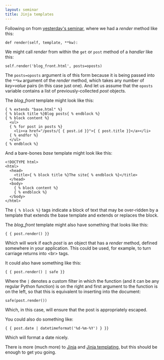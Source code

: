 ```yaml
---
layout: seminar
title: Jinja templates
---
```


Following on from [yesterday's seminar](http://foundersandcoders.org/2014/05/01/jinja.html), where we had a *render* method like this:

    def render(self, template, **kw):

We might call *render* from within the `get` or `post` method of a *handler* like this: 

    self.render('blog_front.html', posts=oposts)

The `posts=oposts` argument is of this form because it is being passed into the `**kw` argument of the *render* method, which takes any number of *key=value* pairs (in this case just one). And let us assume that the `oposts` variable contains a list of previously-collected *post* objects.

The *blog_front* template might look like this:

    { % extends "base.html" %}
    { % block title %}Blog posts{ % endblock %}
    { % block content %}
      <ul>
      { % for post in posts %}
        <li><a href="/posts/{ { post.id }}">{ { post.title }}</a></li>
      { % endfor %}
      </ul>
    { % endblock %}

And a bare-bones *base* template might look like this:

    <!DOCTYPE html>
    <html>
      <head>
        <title>{ % block title %}The site{ % endblock %}</title>
      </head>
      <body>
        { % block content %}
        { % endblock %}
      </body>
    </html>

The `{ % block %}` tags indicate a block of text that may be over-ridden by a template that extends the base template and extends or replaces the block.

The *blog_front* template might also have something that looks like this:

    { { post.render() }} 

Which will work if each *post* is an object that has a *render* method, defined somewhere in your application. This could be used, for example, to turn carriage returns into \<br\> tags.

It could also have something like this:

    { { post.render() | safe }}

Where the `|` denotes a custom filter in which the function (and it can be any regular Python function) is on the right and first argument to the function is on the left, so that this is equivalent to inserting into the document:

    safe(post.render())

Which, in this case, will ensure that the post is appropriately escaped.

You could also do something like:

    { { post.date | datetimeformat('%d-%m-%Y') } }}

Which will format a date nicely.

There is more (much more) to [Jinja](http://jinja.pocoo.org/) and [Jinja templating](http://jinja.pocoo.org/docs/templates/), but this should be enough to get you going.